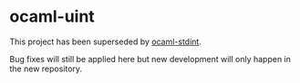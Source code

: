 # ocaml-uint

This project has been superseded by
[ocaml-stdint](https://github.com/andrenth/ocaml-stdint).

Bug fixes will still be applied here but new development will only happen in
the new repository.

